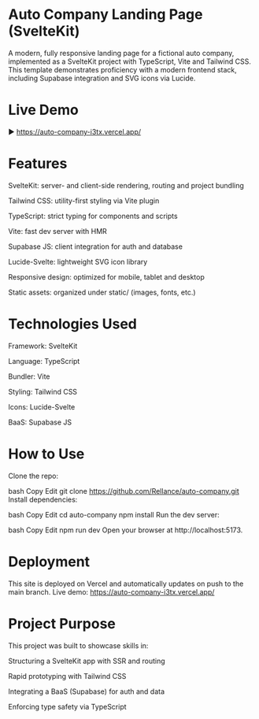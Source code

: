 # Auto Company Landing Page (SvelteKit)
A modern, fully responsive landing page for a fictional auto company, implemented as a SvelteKit project with TypeScript, Vite and Tailwind CSS.
This template demonstrates proficiency with a modern frontend stack, including Supabase integration and SVG icons via Lucide.

# Live Demo
▶️ https://auto-company-i3tx.vercel.app/

# Features
SvelteKit: server- and client-side rendering, routing and project bundling

Tailwind CSS: utility-first styling via Vite plugin

TypeScript: strict typing for components and scripts

Vite: fast dev server with HMR

Supabase JS: client integration for auth and database

Lucide-Svelte: lightweight SVG icon library

Responsive design: optimized for mobile, tablet and desktop

Static assets: organized under static/ (images, fonts, etc.)

# Technologies Used
Framework: SvelteKit

Language: TypeScript

Bundler: Vite

Styling: Tailwind CSS

Icons: Lucide-Svelte

BaaS: Supabase JS

# How to Use
Clone the repo:

bash
Copy
Edit
git clone https://github.com/Rellance/auto-company.git
Install dependencies:

bash
Copy
Edit
cd auto-company
npm install
Run the dev server:

bash
Copy
Edit
npm run dev
Open your browser at http://localhost:5173.

# Deployment
This site is deployed on Vercel and automatically updates on push to the main branch.
Live demo: https://auto-company-i3tx.vercel.app/

# Project Purpose
This project was built to showcase skills in:

Structuring a SvelteKit app with SSR and routing

Rapid prototyping with Tailwind CSS

Integrating a BaaS (Supabase) for auth and data

Enforcing type safety via TypeScript
